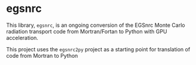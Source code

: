 # egsnrc

This library, `egsnrc`, is an ongoing conversion of the EGSnrc Monte Carlo radiation transport code 
from Mortran/Fortan to Python with GPU acceleration.

This project uses the `egsnrc2py` project as a starting point
for translation of code from Mortran to Python
